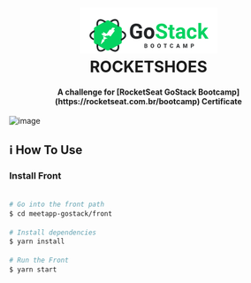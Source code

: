 <h1 align="center">
    <img alt="Go Stack logo" src="https://github.com/Arieviloo/rocektshoes-web/blob/master/src/assets/image/logo-gostack.png" />
    <br>
      ROCKETSHOES
</h1>
<h4 align="center">
  A challenge for [RocketSeat GoStack Bootcamp](https://rocketseat.com.br/bootcamp) Certificate
</h4>

![image](https://user-images.githubusercontent.com/21297341/66164114-4e579400-e608-11e9-8dda-988ffd09d533.png)

## :information_source: How To Use

### Install Front

```bash

# Go into the front path
$ cd meetapp-gostack/front

# Install dependencies
$ yarn install

# Run the Front
$ yarn start
```
